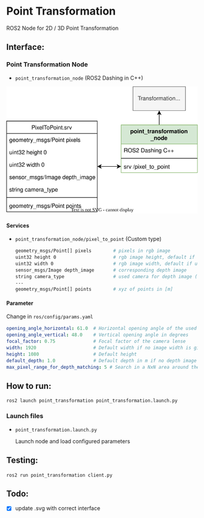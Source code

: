 # Point Transformation

ROS2 Node for 2D / 3D Point Transformation

## Interface:

### Point Transformation Node

- `point_transformation_node` (ROS2 Dashing in C++)

![point_transformation_node](docs/point_transformation_node.svg)

#### Services

- `point_transformation_node/pixel_to_point` (Custom type)

    ```bash
    geometry_msgs/Point[] pixels        # pixels in rgb image
    uint32 height 0                     # rgb image height, default if unassigned = 0
    uint32 width 0                      # rgb image width, default if unassigned = 0
    sensor_msgs/Image depth_image       # corresponding depth image
    string camera_type                  # used camera for depth image ("roboception" or "realsense")
    ---
    geometry_msgs/Point[] points        # xyz of points in [m]
    ```

#### Parameter

Change in `ros/config/params.yaml`

```yaml
opening_angle_horizontal: 61.0  # Horizontal opening angle of the used Camera (Roboception) in degrees
opening_angle_vertical: 48.0    # Vertical opening angle in degrees
focal_factor: 0.75              # Focal factor of the camera lense
width: 1920                     # Default width if no image width is given to the service
height: 1080                    # Default height
default_depth: 1.0              # Default depth in m if no depth image is given
max_pixel_range_for_depth_matching: 5 # Search in a NxN area around the correct pixel if it is nan
```

## How to run:
    ros2 launch point_transformation point_transformation.launch.py

### Launch files

- `point_transformation.launch.py`

    Launch node and load configured parameters


## Testing:

    ros2 run point_transformation client.py

## Todo:

- [x] update .svg with correct interface
